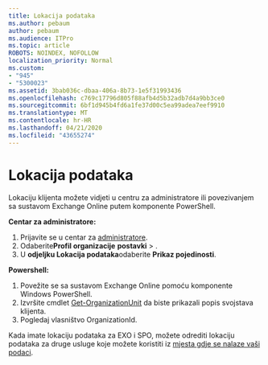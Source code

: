 ```yaml
---
title: Lokacija podataka
ms.author: pebaum
author: pebaum
ms.audience: ITPro
ms.topic: article
ROBOTS: NOINDEX, NOFOLLOW
localization_priority: Normal
ms.custom:
- "945"
- "5300023"
ms.assetid: 3bab036c-dbaa-406a-8b73-1e5f31993436
ms.openlocfilehash: c769c17796d805f88afb4d5b32adb7d4a9bb3ce0
ms.sourcegitcommit: 6bf1d945b4fd6a1fe37d00c5ea99adea7eef9910
ms.translationtype: MT
ms.contentlocale: hr-HR
ms.lasthandoff: 04/21/2020
ms.locfileid: "43655274"
---
```

# <a name="data-location"></a>Lokacija podataka

Lokaciju klijenta možete vidjeti u centru za administratore ili povezivanjem sa sustavom Exchange Online putem komponente PowerShell.


**Centar za administratore:**
1. Prijavite se u centar za [administratore](https://admin.microsoft.com/Adminportal/Home).
2. Odaberite**Profil organizacije** **postavki** > .
3. U **odjeljku Lokacija podataka**odaberite **Prikaz pojedinosti**.


**Powershell:**
1. Povežite se sa sustavom Exchange Online pomoću komponente Windows PowerShell.
2. Izvršite cmdlet [Get-OrganizationUnit](https://docs.microsoft.com/powershell/module/exchange/active-directory/get-organizationalunit) da biste prikazali popis svojstava klijenta. 
3. Pogledaj vlasništvo OrganizationId.

Kada imate lokaciju podataka za EXO i SPO, možete odrediti lokaciju podataka za druge usluge koje možete koristiti iz [mjesta gdje se nalaze vaši podaci](https://products.office.com/where-is-your-data-located).